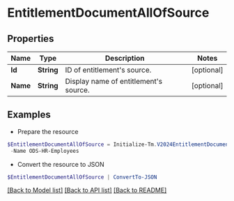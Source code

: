 # EntitlementDocumentAllOfSource
## Properties

Name | Type | Description | Notes
------------ | ------------- | ------------- | -------------
**Id** | **String** | ID of entitlement&#39;s source. | [optional] 
**Name** | **String** | Display name of entitlement&#39;s source. | [optional] 

## Examples

- Prepare the resource
```powershell
$EntitlementDocumentAllOfSource = Initialize-Tm.V2024EntitlementDocumentAllOfSource  -Id 2c91808b6e9e6fb8016eec1a2b6f7b5f `
 -Name ODS-HR-Employees
```

- Convert the resource to JSON
```powershell
$EntitlementDocumentAllOfSource | ConvertTo-JSON
```

[[Back to Model list]](../README.md#documentation-for-models) [[Back to API list]](../README.md#documentation-for-api-endpoints) [[Back to README]](../README.md)

